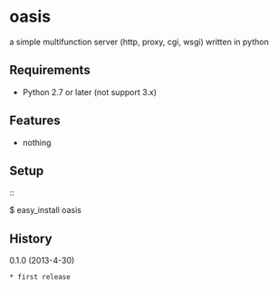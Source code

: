 oasis
=====
a simple multifunction server (http, proxy, cgi, wsgi) written in python

Requirements
------------
* Python 2.7 or later (not support 3.x)

Features
--------
* nothing

Setup
-----
::

   $ easy_install oasis

History
-------
0.1.0 (2013-4-30)
~~~~~~~~~~~~~~~~~~
* first release
